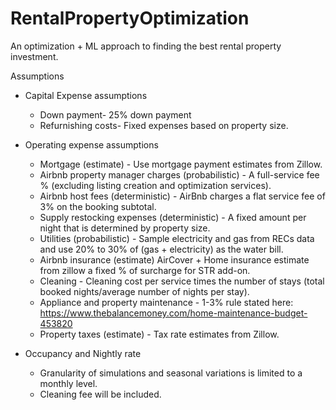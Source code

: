 # RentalPropertyOptimization
An optimization + ML approach to finding the best rental property investment.

Assumptions
- Capital Expense assumptions
  - Down payment- 25% down payment
  - Refurnishing costs- Fixed expenses based on property size.
    
- Operating expense assumptions
  - Mortgage (estimate) - Use mortgage payment estimates from Zillow.
  - Airbnb property manager charges (probabilistic) - A full-service fee % (excluding listing creation and optimization services).
  - Airbnb host fees (deterministic) - AirBnb charges a flat service fee of 3% on the booking subtotal.
  - Supply restocking expenses (deterministic) - A fixed amount per night that is determined by property size.
  - Utilities (probabilistic) - Sample electricity and gas from RECs data and use 20% to 30% of (gas + electricity) as the water bill.
  - Airbnb insurance (estimate) AirCover + Home insurance estimate from zillow a fixed % of surcharge for STR add-on. 
  - Cleaning - Cleaning cost per service times the number of stays (total booked nights/average number of nights per stay).
  - Appliance and property maintenance - 1-3% rule stated here: https://www.thebalancemoney.com/home-maintenance-budget-453820
  - Property taxes (estimate) - Tax rate estimates from Zillow.
    
- Occupancy and Nightly rate
  - Granularity of simulations and seasonal variations is limited to a monthly level.
  - Cleaning fee will be included.
